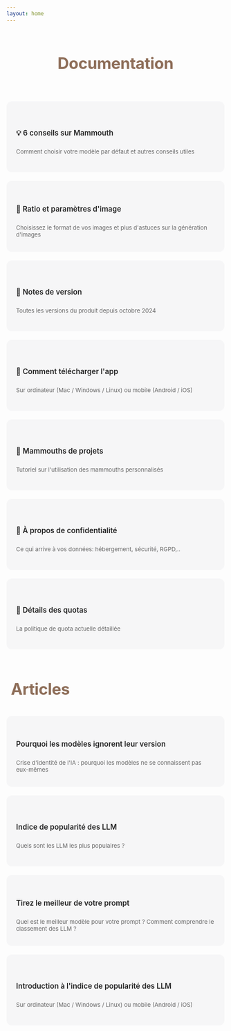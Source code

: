 ```yaml
---
layout: home
---
```


<style>
    /* Mode clair */
    :root {
        --bg-color: #f6f6f7 !important;
        --text-color: #252525 !important;
        --detail-text: #666666 !important;
        --card-hover-border: #8e6e59 !important;
        --title-color: #8e6e59 !important;
        --card-shadow: rgba(0, 0, 0, 0.1) !important;
        --vp-c-brand-1: #8e6e59 !important;
        --vp-c-brand-2:rgb(72, 58, 49) !important;
    }

    /* Mode sombre */
    html.dark {
        --bg-color: #252525 !important;
        --text-color: #ffffff !important;
        --detail-text: #8b8b8b !important;
        --card-hover-border: #8b8b8b !important;
        --title-color: #8e6e59 !important;
        --card-shadow: rgba(255, 255, 255, 0.1) !important;
    }

    .features-grid {
        display: grid;
        grid-template-columns: repeat(auto-fit, minmax(300px, 1fr));
        gap: 20px;
    }

    .feature-card {
        background-color: var(--bg-color);
        padding: 20px;
        border-radius: 12px;
        cursor: pointer;
        text-decoration: none !important;
        color: var(--text-color) !important;
        display: flex;
        flex-direction: column;
        justify-content: center; /* Centre verticalement */
        min-height: 120px; /* Hauteur minimale fixe */
        transition: all 0.3s ease;
        border: 2px solid transparent;
    }

    .feature-card:hover {
        border-color: var(--card-hover-border);
        transform: translateY(-2px);
    }

    .feature-title {
        font-size: 1.2em;
        margin-bottom: 12px;
        text-decoration: none !important;
        font-weight: 600;
        color: var(--text-color);
    }

    .feature-details {
        color: var(--detail-text);
        margin-bottom: 0;
        font-size: 0.95em;
        line-height: 1,6;
        text-decoration: none !important;
    }

    a {
        text-decoration: none !important;
    }

    .site-title {
        margin-top: 60px;
        margin-bottom: 30px;
        color: var(--title-color) !important;
        padding: 10px !important;
        font-size: 2.6em !important;
        font-weight: 700 !important;
        letter-spacing: -0.4px;
    }
</style>

<header>
  <h1 class="site-title">Documentation</h1>
</header>

<div class="features-grid">
  <a href="docs/six-useful-tips-about-mammouth" class="feature-card">
        <h3 class="feature-title">💡 6 conseils sur Mammouth</h3>
        <p class="feature-details">Comment choisir votre modèle par défaut et autres conseils utiles</p>
  </a>

  <a href="docs/aspect-ratio-and-midjourney-parameters" class="feature-card">
        <h3 class="feature-title">📏 Ratio et paramètres d'image</h3>
        <p class="feature-details">Choisissez le format de vos images et plus d'astuces sur la génération d'images</p>
  </a>
  
  <a href="docs/release-notes" class="feature-card">
        <h3 class="feature-title">🚀 Notes de version</h3>
        <p class="feature-details">Toutes les versions du produit depuis octobre 2024</p>
  </a>

  <a href="docs/how-to-download-the-mammouth-app" class="feature-card">
        <h3 class="feature-title">📲 Comment télécharger l'app</h3>
        <p class="feature-details">Sur ordinateur (Mac / Windows / Linux) ou mobile (Android / iOS)</p>
    </a>

  <a href="docs/mammouth-assistant-tutorial" class="feature-card">
        <h3 class="feature-title">📂 Mammouths de projets</h3>
        <p class="feature-details">Tutoriel sur l'utilisation des mammouths personnalisés</p>
    </a>

  <a href="docs/about-privacy" class="feature-card">
        <h3 class="feature-title">🔏 À propos de confidentialité</h3>
        <p class="feature-details">Ce qui arrive à vos données: hébergement, sécurité, RGPD,..</p>
    </a>

  <a href="docs/quota-policy" class="feature-card">
        <h3 class="feature-title">🧮 Détails des quotas</h3>
        <p class="feature-details">La politique de quota actuelle détaillée</p>
    </a>
</div>


<h1 class="site-title">Articles</h1>

<div class="features-grid">
  <a href="docs/model-self-awarenesss" class="feature-card">
        <h3 class="feature-title">Pourquoi les modèles ignorent leur version</h3>
        <p class="feature-details">Crise d'identité de l'IA : pourquoi les modèles ne se connaissent pas eux-mêmes</p>
    </a>
    
  <a href="docs/the-most-popular-llm" class="feature-card">
        <h3 class="feature-title">Indice de popularité des LLM</h3>
        <p class="feature-details">Quels sont les LLM les plus populaires ?</p>
    </a>

  <a href="docs/get-the-best-result-from-your-prompt" class="feature-card">
        <h3 class="feature-title">Tirez le meilleur de votre prompt</h3>
        <p class="feature-details">Quel est le meilleur modèle pour votre prompt ? Comment comprendre le classement des LLM ?</p>
    </a>

  <a href="docs/introducing-llm-popularity-index" class="feature-card">
        <h3 class="feature-title">Introduction à l'indice de popularité des LLM</h3>
        <p class="feature-details">Sur ordinateur (Mac / Windows / Linux) ou mobile (Android / iOS)</p>
    </a>

</div>
